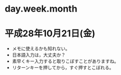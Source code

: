 # day.week.month

# 平成28年10月21日(金)

* メモに使えるかも知れない。
* 日本語入力は，大丈夫か？
* 素早くキー入力すると取りこぼすことがありますね。
* リターンキーを押してから，すぐ押すとこぼれる。
